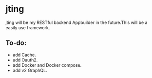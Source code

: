 # jting
jting will be my RESTful backend Appbuilder in the future.This will be a easily use framework.


## To-do:
 - add Cache.
 - add Oauth2.
 - add Docker and Docker compose.
 - add v2 GraphQL.
